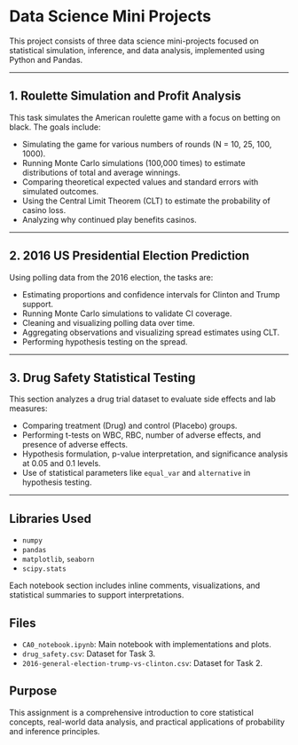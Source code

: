 # Data Science Mini Projects

This project consists of three data science mini-projects focused on statistical simulation, inference, and data analysis, implemented using Python and Pandas.

---

## 1. Roulette Simulation and Profit Analysis

This task simulates the American roulette game with a focus on betting on black. The goals include:

- Simulating the game for various numbers of rounds (N = 10, 25, 100, 1000).
- Running Monte Carlo simulations (100,000 times) to estimate distributions of total and average winnings.
- Comparing theoretical expected values and standard errors with simulated outcomes.
- Using the Central Limit Theorem (CLT) to estimate the probability of casino loss.
- Analyzing why continued play benefits casinos.

---

## 2. 2016 US Presidential Election Prediction

Using polling data from the 2016 election, the tasks are:

- Estimating proportions and confidence intervals for Clinton and Trump support.
- Running Monte Carlo simulations to validate CI coverage.
- Cleaning and visualizing polling data over time.
- Aggregating observations and visualizing spread estimates using CLT.
- Performing hypothesis testing on the spread.

---

## 3. Drug Safety Statistical Testing

This section analyzes a drug trial dataset to evaluate side effects and lab measures:

- Comparing treatment (Drug) and control (Placebo) groups.
- Performing t-tests on WBC, RBC, number of adverse effects, and presence of adverse effects.
- Hypothesis formulation, p-value interpretation, and significance analysis at 0.05 and 0.1 levels.
- Use of statistical parameters like `equal_var` and `alternative` in hypothesis testing.

---

## Libraries Used

- `numpy`
- `pandas`
- `matplotlib`, `seaborn`
- `scipy.stats`

Each notebook section includes inline comments, visualizations, and statistical summaries to support interpretations.

## Files

- `CA0_notebook.ipynb`: Main notebook with implementations and plots.
- `drug_safety.csv`: Dataset for Task 3.
- `2016-general-election-trump-vs-clinton.csv`: Dataset for Task 2.

## Purpose

This assignment is a comprehensive introduction to core statistical concepts, real-world data analysis, and practical applications of probability and inference principles.